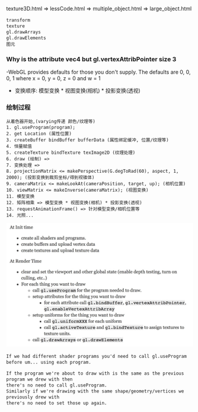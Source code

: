 texture3D.html => lessCode.html => multiple_object.html => large_object.html
```
transform
texture
gl.drawArrays
gl.drawElements
图元
```
### Why is the attribute vec4 but gl.vertexAttribPointer size 3
-WebGL provides defaults for those you don't supply. The defaults are 0, 0, 0, 1 where x = 0, y = 0, z = 0 and w = 1
- 变换顺序: 模型变换 * 视图变换(相机) * 投影变换(透视)
### 绘制过程
```
从着色器开始,(varying传递 颜色/纹理等)
1. gl.useProgram(program);
2. get Location (属性位置)
3. createBuffer bindBuffer bufferData (属性绑定缓冲, 位置/纹理等)
4. 恒量赋值
5. createTexture bindTexture texImage2D (纹理处理)
6. draw (绘制) =>
7. 变换处理 =>
8. projectionMatrix <= makePerspective(G.degToRad(60), aspect, 1, 2000); (投影变换到裁剪坐标/得到视锥体)
9. cameraMatrix <= makeLookAt(cameraPosition, target, up); (相机位置)
10. viewMatrix <= makeInverse(cameraMatrix); (视图变换)
11. 模型变换
12. 矩阵相乘 => 模型变换 * 视图变换(相机) * 投影变换(透视)
13. requestAnimationFrame() => 针对模型变换/相机位置等
14. 光照...
```

![Mou icon](webgl.png)
```
If we had different shader programs you'd need to call gl.useProgram before um... using each program.
```
```
If the program we're about to draw with is the same as the previous program we drew with then
there's no need to call gl.useProgram.
Similarly if we're drawing with the same shape/geometry/vertices we previously drew with
there's no need to set those up again.
```
